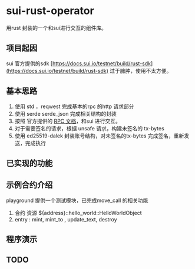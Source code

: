 # sui-rust-operator

用rust 封装的一个和sui进行交互的组件库。

## 项目起因

sui 官方提供的sdk [https://docs.sui.io/testnet/build/rust-sdk](https://docs.sui.io/testnet/build/rust-sdk) 过于臃肿，使用不太方便。

## 基本思路

1. 使用 std ，reqwest 完成基本的rpc 的http 请求部分
2. 使用 serde serde_json 完成相关结构的封装
3. 按照 官方提供的 [RPC 文档](https://docs.sui.io/sui-jsonrpc)，和sui 进行交互。
4. 对于需要签名的请求，根据 unsafe 请求，构建未签名的 tx-bytes
5. 使用 ed25519-dalek 封装账号结构，对未签名的tx-bytes 完成签名，重新发送，完成执行

## 已实现的功能

## 示例合约介绍

playground 提供一个测试模块，已完成move_call 的相关功能

1. 合约 资源 ${address}::hello_world::HelloWorldObject
2. entry : mint, mint_to , update_text, destroy

## 程序演示

## TODO 

